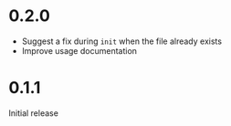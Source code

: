 # 0.2.0

- Suggest a fix during `init` when the file already exists
- Improve usage documentation

# 0.1.1

Initial release
